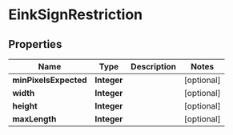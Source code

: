 

# EinkSignRestriction


## Properties

| Name | Type | Description | Notes |
|------------ | ------------- | ------------- | -------------|
|**minPixelsExpected** | **Integer** |  |  [optional] |
|**width** | **Integer** |  |  [optional] |
|**height** | **Integer** |  |  [optional] |
|**maxLength** | **Integer** |  |  [optional] |



